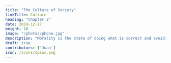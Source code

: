 ```yaml
---
title: "The Culture of Society"
linkTitle: Culture
heading: "Chapter 2"
date: 2019-12-17
weight: 10
image: "/photos/phone.jpg"
description: "Morality is the state of doing what is correct and avoiding the wrong in order to have sustainable happiness for as long as possible and for as many entities as possible"
draft: true
contributors: ['Juan']
icon: /icons/spsoc.png
---
```




